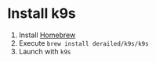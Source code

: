 # Install k9s

1. Install [Homebrew](https://brew.sh/)
2. Execute `brew install derailed/k9s/k9s`
3. Launch with `k9s`
